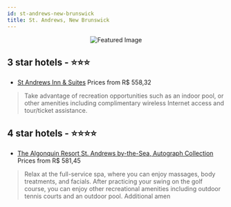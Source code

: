 ```yaml
---
id: st-andrews-new-brunswick
title: St. Andrews, New Brunswick
---
```


<center><img src="https://i.travelapi.com/hotels/4000000/3970000/3964900/3964885/6f74f904_z.jpg" alt="Featured Image" /></center>


##  3 star hotels - ⭐️⭐️⭐️

-    [St Andrews Inn & Suites](https://us.hurb.com/hotels/st-andrews/st-andrews-inn-suites-JNP-JP689931?cmp=18055) Prices from R$ 558,32
   > Take advantage of recreation opportunities such as an indoor pool, or other amenities including complimentary wireless Internet access and tour/ticket assistance.

##  4 star hotels - ⭐️⭐️⭐️⭐️

-    [The Algonquin Resort St. Andrews by-the-Sea, Autograph Collection](https://us.hurb.com/hotels/st-andrews/the-algonquin-resort-st-andrews-by-the-sea-autograph-collection-JNP-JP473923?cmp=18055) Prices from R$ 581,45
   > Relax at the full-service spa, where you can enjoy massages, body treatments, and facials. After practicing your swing on the golf course, you can enjoy other recreational amenities including outdoor tennis courts and an outdoor pool. Additional amen
